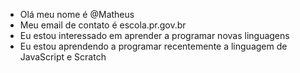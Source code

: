 - Olá meu nome é @Matheus
- Meu email de contato é escola.pr.gov.br
- Eu estou interessado em aprender a programar novas linguagens
- Eu estou aprendendo a programar recentemente a linguagem de JavaScript e Scratch



